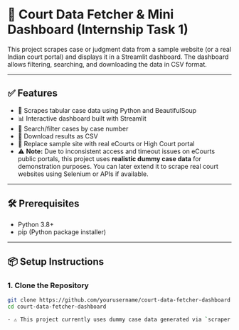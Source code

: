 # 🧾 Court Data Fetcher & Mini Dashboard (Internship Task 1)

This project scrapes case or judgment data from a sample website (or a real Indian court portal) and displays it in a Streamlit dashboard. The dashboard allows filtering, searching, and downloading the data in CSV format.

---

## ✅ Features

- 🧲 Scrapes tabular case data using Python and BeautifulSoup
- 📊 Interactive dashboard built with Streamlit
- 🔎 Search/filter cases by case number
- 📁 Download results as CSV
- 🔐 Replace sample site with real eCourts or High Court portal
- ⚠️ **Note:** Due to inconsistent access and timeout issues on eCourts public portals, this project uses **realistic dummy case data** for demonstration purposes. You can later extend it to scrape real court websites using Selenium or APIs if available.


---

## 🛠 Prerequisites

- Python 3.8+
- pip (Python package installer)

---

## 📦 Setup Instructions

### 1. Clone the Repository

```bash
git clone https://github.com/yourusername/court-data-fetcher-dashboard
cd court-data-fetcher-dashboard

- ⚠️ This project currently uses dummy case data generated via `scraper.py` for consistent demo behavior due to connection issues with real court portals.
